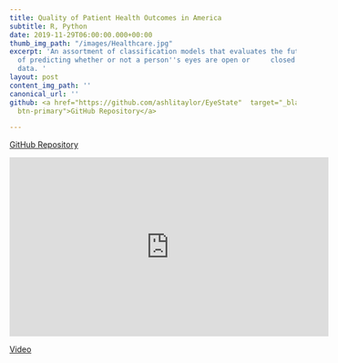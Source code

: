 ```yaml
---
title: Quality of Patient Health Outcomes in America
subtitle: R, Python
date: 2019-11-29T06:00:00.000+00:00
thumb_img_path: "/images/Healthcare.jpg"
excerpt: 'An assortment of classification models that evaluates the future potential
  of predicting whether or not a person''s eyes are open or     closed using EEG sensor
  data. '
layout: post
content_img_path: ''
canonical_url: ''
github: <a href="https://github.com/ashlitaylor/EyeState"  target="_blank" class="btn
  btn-primary">GitHub Repository</a>

---
```

<a href="https://github.com/ashlitaylor/HealthCare" target="_blank" class="btn btn-primary">GitHub Repository</a>


<iframe width="560" height="315" src="https://youtu.be/7-og9-yht2w" frameborder="0" allow="autoplay; encrypted-media" allowfullscreen></iframe>

[Video](https://youtu.be/7-og9-yht2w)